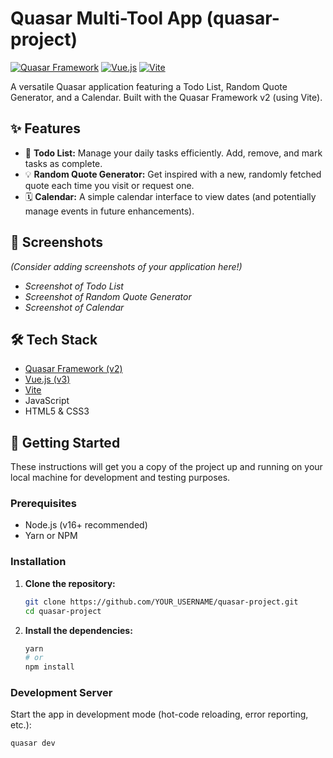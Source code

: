 # Quasar Multi-Tool App (quasar-project)

[![Quasar Framework](https://img.shields.io/badge/Quasar-v2-blue.svg)](https://quasar.dev)
[![Vue.js](https://img.shields.io/badge/Vue.js-v3-green.svg)](https://vuejs.org/)
[![Vite](https://img.shields.io/badge/Vite-Fast-yellow.svg)](https://vitejs.dev/)

A versatile Quasar application featuring a Todo List, Random Quote Generator, and a Calendar. Built with the Quasar Framework v2 (using Vite).

## ✨ Features

*   📝 **Todo List:** Manage your daily tasks efficiently. Add, remove, and mark tasks as complete.
*   💡 **Random Quote Generator:** Get inspired with a new, randomly fetched quote each time you visit or request one.
*   🗓️ **Calendar:** A simple calendar interface to view dates (and potentially manage events in future enhancements).

## 📸 Screenshots

*(Consider adding screenshots of your application here!)*

*   *Screenshot of Todo List*
*   *Screenshot of Random Quote Generator*
*   *Screenshot of Calendar*

## 🛠️ Tech Stack

*   [Quasar Framework (v2)](https://quasar.dev)
*   [Vue.js (v3)](https://vuejs.org/)
*   [Vite](https://vitejs.dev/)
*   JavaScript
*   HTML5 & CSS3

## 🚀 Getting Started

These instructions will get you a copy of the project up and running on your local machine for development and testing purposes.

### Prerequisites

*   Node.js (v16+ recommended)
*   Yarn or NPM

### Installation

1.  **Clone the repository:**
    ```bash
    git clone https://github.com/YOUR_USERNAME/quasar-project.git
    cd quasar-project
    ```

2.  **Install the dependencies:**
    ```bash
    yarn
    # or
    npm install
    ```

### Development Server

Start the app in development mode (hot-code reloading, error reporting, etc.):
```bash
quasar dev
